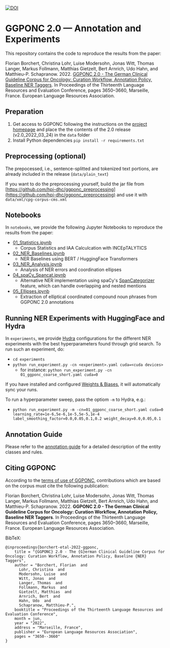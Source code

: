 [![DOI](https://zenodo.org/badge/411603699.svg)](https://zenodo.org/badge/latestdoi/411603699)


# GGPONC 2.0 — Annotation and Experiments

This repository contains the code to reproduce the results from the paper:

Florian Borchert, Christina Lohr, Luise Modersohn, Jonas Witt, Thomas Langer, Markus Follmann, Matthias Gietzelt, Bert Arnrich, Udo Hahn, and Matthieu-P. Schapranow. 2022. [GGPONC 2.0 - The German Clinical Guideline Corpus for Oncology: Curation Workflow, Annotation Policy, Baseline NER Taggers](https://aclanthology.org/2022.lrec-1.389/). In Proceedings of the Thirteenth Language Resources and Evaluation Conference, pages 3650–3660, Marseille, France. European Language Resources Association.

## Preparation

1. Get access to GGPONC following the instructions on the [project homepage](https://www.leitlinienprogramm-onkologie.de/projekte/ggponc-english/) and place the the contents of the 2.0 release (v2.0_2022_03_24) in the `data` folder
2. Install Python dependencies `pip install -r requirements.txt` 

## Preprocessing (optional)

The prepocessed, i.e., sentence-splitted and tokenized text portions, are already included in the release (`data/plain_text`) 

If you want to do the preprocessing yourself, build the jar file from [https://github.com/hpi-dhc/ggponc_preprocessing](https://github.com/hpi-dhc/ggponc_preprocessing) and use it with `data/xml/cpg-corpus-cms.xml`

## Notebooks

In `notebooks`, we provide the following Jupyter Notebooks to reproduce the results from the paper:

- [01_Statistics.ipynb](notebooks/01_Statistics.ipynb)
    - Corpus Statistics and IAA Calculcation with INCEpTALYTICS
- [02_NER_Baselines.ipynb](notebooks/02_NER_Baselines.ipynb)
    - NER Baselines using BERT / HuggingFace Transformers
- [03_NER_Analysis.ipynb](notebooks/03_NER_Analysis.ipynb)
    - Analysis of NER errors and coordination ellipses
- [04_spaCy_Spancat.ipynb](notebooks/04_spaCy_Spancat.ipynb) 
    - Alternative NER implementation using spaCy's [SpanCategorizer](https://spacy.io/api/spancategorizer) feature, which can handle overlapping and nested mentions
- [05_Ellipses.ipynb](notebooks/05_Ellipses.ipynb)
    - Extraction of elliptical coordinated compound noun phrases from GGPONC 2.0 annotations

## Running NER Experiments with HuggingFace and Hydra

In `experiments`, we provide [Hydra](https://github.com/facebookresearch/hydra) configurations for the different NER experiments with the best hyperparameters found through grid search.
To run such an experiment, do:
- `cd experiments`
- `python run_experiment.py -cn <experiment>.yaml cuda=<cuda devices>`
    - for instance: `python run_experiment.py -cn 01_ggponc_coarse_short.yaml cuda=0`

If you have installed and configured [Weights & Biases](https://wandb.ai/), it will automatically sync your runs.

To run a hyperparameter sweep, pass the optiom `-m` to Hydra, e.g.:
- `python run_experiment.py -m -cn=01_ggponc_coarse_short.yaml cuda=0 learning_rate=1e-6,5e-6,1e-5,5e-5,1e-4 label_smoothing_factor=0.0,0.05,0.1,0.2 weight_decay=0.0,0.05,0.1` 

## Annotation Guide

Please refer to the [annotation guide](annotation_guide/anno_guide.pdf) for a detailed description of the entity classes and rules.

## Citing GGPONC

According to the [terms of use of GGPONC](https://www.leitlinienprogramm-onkologie.de/projekte/ggponc-english/), contributions which are based on the corpus must cite the following publication: 

Florian Borchert, Christina Lohr, Luise Modersohn, Jonas Witt, Thomas Langer, Markus Follmann, Matthias Gietzelt, Bert Arnrich, Udo Hahn, and Matthieu-P. Schapranow. 2022. **GGPONC 2.0 - The German Clinical Guideline Corpus for Oncology: Curation Workflow, Annotation Policy, Baseline NER Taggers**. In Proceedings of the Thirteenth Language Resources and Evaluation Conference, pages 3650–3660, Marseille, France. European Language Resources Association.

BibTeX:

```
@inproceedings{borchert-etal-2022-ggponc,
    title = "{GGPONC} 2.0 - The {G}erman Clinical Guideline Corpus for Oncology: Curation Workflow, Annotation Policy, Baseline {NER} Taggers",
    author = "Borchert, Florian  and
      Lohr, Christina  and
      Modersohn, Luise  and
      Witt, Jonas  and
      Langer, Thomas  and
      Follmann, Markus  and
      Gietzelt, Matthias  and
      Arnrich, Bert  and
      Hahn, Udo  and
      Schapranow, Matthieu-P.",
    booktitle = "Proceedings of the Thirteenth Language Resources and Evaluation Conference",
    month = jun,
    year = "2022",
    address = "Marseille, France",
    publisher = "European Language Resources Association",
    pages = "3650--3660"
}

```

